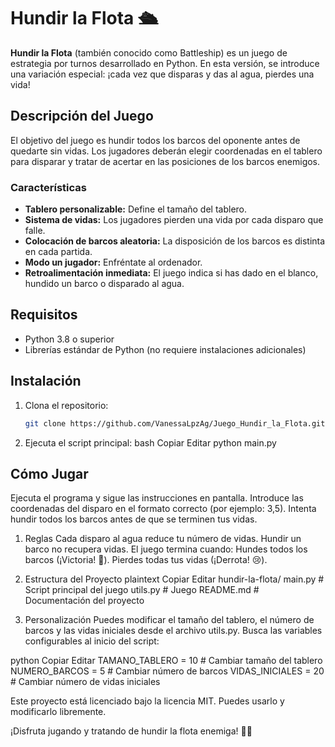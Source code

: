 # Hundir la Flota 🛳️

**Hundir la Flota** (también conocido como Battleship) es un juego de estrategia por turnos desarrollado en Python. En esta versión, se introduce una variación especial: ¡cada vez que disparas y das al agua, pierdes una vida! 

## Descripción del Juego

El objetivo del juego es hundir todos los barcos del oponente antes de quedarte sin vidas. Los jugadores deberán elegir coordenadas en el tablero para disparar y tratar de acertar en las posiciones de los barcos enemigos.

### Características
- **Tablero personalizable:** Define el tamaño del tablero.
- **Sistema de vidas:** Los jugadores pierden una vida por cada disparo que falle.
- **Colocación de barcos aleatoria:** La disposición de los barcos es distinta en cada partida.
- **Modo un jugador:** Enfréntate al ordenador.
- **Retroalimentación inmediata:** El juego indica si has dado en el blanco, hundido un barco o disparado al agua.

## Requisitos

- Python 3.8 o superior
- Librerías estándar de Python (no requiere instalaciones adicionales)

## Instalación

1. Clona el repositorio:
   ```bash
   git clone https://github.com/VanessaLpzAg/Juego_Hundir_la_Flota.git
   

2. Ejecuta el script principal:
bash
Copiar
Editar
python main.py

## Cómo Jugar
Ejecuta el programa y sigue las instrucciones en pantalla.
Introduce las coordenadas del disparo en el formato correcto (por ejemplo: 3,5).
Intenta hundir todos los barcos antes de que se terminen tus vidas.

1. Reglas
Cada disparo al agua reduce tu número de vidas.
Hundir un barco no recupera vidas.
El juego termina cuando:
Hundes todos los barcos (¡Victoria! 🎉).
Pierdes todas tus vidas (¡Derrota! 😢).

2. Estructura del Proyecto
plaintext
Copiar
Editar
hundir-la-flota/
main.py         # Script principal del juego
utils.py        # Juego
README.md       # Documentación del proyecto

3. Personalización
Puedes modificar el tamaño del tablero, el número de barcos y las vidas iniciales desde el archivo utils.py. Busca las variables configurables al inicio del script:

python
Copiar
Editar
TAMANO_TABLERO = 10  # Cambiar tamaño del tablero
NUMERO_BARCOS = 5    # Cambiar número de barcos
VIDAS_INICIALES = 20 # Cambiar número de vidas iniciales

Este proyecto está licenciado bajo la licencia MIT. Puedes usarlo y modificarlo libremente.

¡Disfruta jugando y tratando de hundir la flota enemiga! 🚢💥